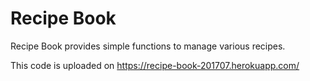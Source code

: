 # Recipe Book

Recipe Book provides simple functions to manage various recipes.

This code is uploaded on https://recipe-book-201707.herokuapp.com/

